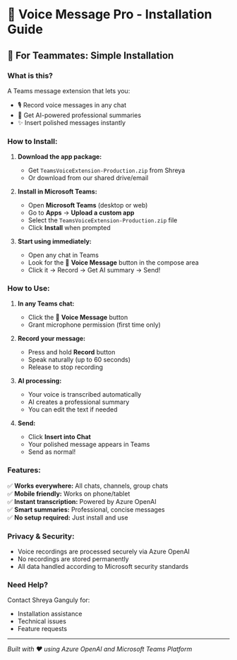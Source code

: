# 🎤 Voice Message Pro - Installation Guide

## 📱 **For Teammates: Simple Installation**

### **What is this?**
A Teams message extension that lets you:
- 🎙️ Record voice messages in any chat
- 🤖 Get AI-powered professional summaries  
- ✨ Insert polished messages instantly

### **How to Install:**

1. **Download the app package:**
   - Get `TeamsVoiceExtension-Production.zip` from Shreya
   - Or download from our shared drive/email

2. **Install in Microsoft Teams:**
   - Open **Microsoft Teams** (desktop or web)
   - Go to **Apps** → **Upload a custom app**
   - Select the `TeamsVoiceExtension-Production.zip` file
   - Click **Install** when prompted

3. **Start using immediately:**
   - Open any chat in Teams
   - Look for the 🎤 **Voice Message** button in the compose area
   - Click it → Record → Get AI summary → Send!

### **How to Use:**

1. **In any Teams chat:**
   - Click the 🎤 **Voice Message** button
   - Grant microphone permission (first time only)

2. **Record your message:**
   - Press and hold **Record** button
   - Speak naturally (up to 60 seconds)
   - Release to stop recording

3. **AI processing:**
   - Your voice is transcribed automatically
   - AI creates a professional summary
   - You can edit the text if needed

4. **Send:**
   - Click **Insert into Chat**
   - Your polished message appears in Teams
   - Send as normal!

### **Features:**
✅ **Works everywhere:** All chats, channels, group chats  
✅ **Mobile friendly:** Works on phone/tablet  
✅ **Instant transcription:** Powered by Azure OpenAI  
✅ **Smart summaries:** Professional, concise messages  
✅ **No setup required:** Just install and use  

### **Privacy & Security:**
- Voice recordings are processed securely via Azure OpenAI
- No recordings are stored permanently
- All data handled according to Microsoft security standards

### **Need Help?**
Contact Shreya Ganguly for:
- Installation assistance
- Technical issues  
- Feature requests

---
*Built with ❤️ using Azure OpenAI and Microsoft Teams Platform*
